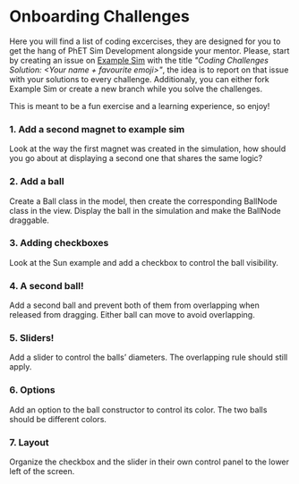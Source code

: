 # Onboarding Challenges

Here you will find a list of coding excercises, they are designed for you to get the hang of PhET Sim Development alongside your mentor. Please, start by creating an issue on [Example Sim](https://github.com/phetsims/example-sim) with the title *"Coding Challenges Solution: \<Your name + favourite emoji\>"*, the idea is to report on that issue with your solutions to every challenge. Additionaly, you can either fork Example Sim or create a new branch while you solve the challenges.

This is meant to be a fun exercise and a learning experience, so enjoy!

### 1. Add a second magnet to example sim
Look at the way the first magnet was created in the simulation, how should you go about at displaying a second one that shares the same logic?
### 2. Add a ball
Create a Ball class in the model, then create the corresponding BallNode class in the view. Display the ball in the simulation and make the BallNode draggable.
### 3. Adding checkboxes
Look at the Sun example and add a checkbox to control the ball visibility.
### 4. A second ball!
Add a second ball and prevent both of them from overlapping when released from dragging. Either ball can move to avoid overlapping.
### 5. Sliders!
Add a slider to control the balls’ diameters. The overlapping rule should still apply.
### 6. Options
Add an option to the ball constructor to control its color. The two balls should be different colors.
### 7. Layout
Organize the checkbox and the slider in their own control panel to the lower left of the screen.
